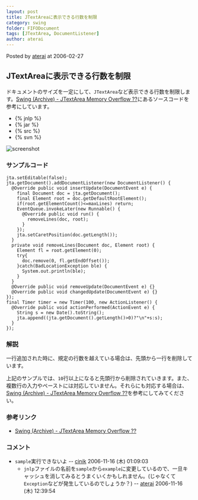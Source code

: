 ```yaml
---
layout: post
title: JTextAreaに表示できる行数を制限
category: swing
folder: FIFODocument
tags: [JTextArea, DocumentListener]
author: aterai
---
```


Posted by [aterai](http://terai.xrea.jp/aterai.html) at 2006-02-27

## JTextAreaに表示できる行数を制限
ドキュメントのサイズを一定にして、`JTextArea`など表示できる行数を制限します。[Swing (Archive) - JTextArea Memory Overflow ??](https://forums.oracle.com/thread/1479784)にあるソースコードを参考にしています。

- {% jnlp %}
- {% jar %}
- {% src %}
- {% svn %}

<!-- dummy comment line for breaking list -->

![screenshot](https://lh5.ggpht.com/_9Z4BYR88imo/TQTMafjL8xI/AAAAAAAAAZI/-KMSGPcn0jM/s800/FIFODocument.png)

### サンプルコード
<pre class="prettyprint"><code>jta.setEditable(false);
jta.getDocument().addDocumentListener(new DocumentListener() {
  @Override public void insertUpdate(DocumentEvent e) {
    final Document doc = jta.getDocument();
    final Element root = doc.getDefaultRootElement();
    if(root.getElementCount()&lt;=maxLines) return;
    EventQueue.invokeLater(new Runnable() {
      @Override public void run() {
        removeLines(doc, root);
      }
    });
    jta.setCaretPosition(doc.getLength());
  }
  private void removeLines(Document doc, Element root) {
    Element fl = root.getElement(0);
    try{
      doc.remove(0, fl.getEndOffset());
    }catch(BadLocationException ble) {
      System.out.println(ble);
    }
  }
  @Override public void removeUpdate(DocumentEvent e) {}
  @Override public void changedUpdate(DocumentEvent e) {}
});
final Timer timer = new Timer(100, new ActionListener() {
  @Override public void actionPerformed(ActionEvent e) {
    String s = new Date().toString();
    jta.append((jta.getDocument().getLength()&gt;0)?"\n"+s:s);
  }
});
</code></pre>

### 解説
一行追加された時に、規定の行数を越えている場合は、先頭から一行を削除しています。

上記のサンプルでは、`10`行以上になると先頭行から削除されていきます。また、複数行の入力やペーストには対応していません。それらにも対応する場合は、[Swing (Archive) - JTextArea Memory Overflow ??](https://forums.oracle.com/thread/1479784)を参考にしてみてください。

### 参考リンク
- [Swing (Archive) - JTextArea Memory Overflow ??](https://forums.oracle.com/thread/1479784)

<!-- dummy comment line for breaking list -->

### コメント
- `sample`実行できないよ -- [cinik](http://terai.xrea.jp/cinik.html) 2006-11-16 (木) 01:09:03
    - `jnlp`ファイルの名前を`sample`から`example`に変更しているので、一旦キャッシュを消してみるとうまくいくかもしれません。(じゃなくて`Exception`などが発生しているのでしょうか？) -- [aterai](http://terai.xrea.jp/aterai.html) 2006-11-16 (木) 12:39:54

<!-- dummy comment line for breaking list -->

